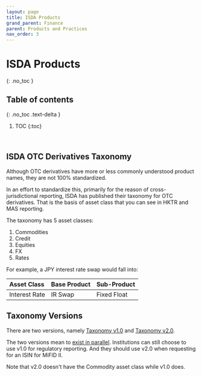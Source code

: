 ```yaml
---
layout: page
title: ISDA Products
grand_parent: Finance
parent: Products and Practices
nav_order: 3
---
```


# ISDA Products
{: .no_toc }

## Table of contents
{: .no_toc .text-delta }

1. TOC
{:toc}

<br />


## ISDA OTC Derivatives Taxonomy

Although OTC derivatives have more or less commonly understood product names, they are not 100% standardized. 

In an effort to standardize this, primarily for the reason of cross-jurisdictional reporting, ISDA has published their taxonomy for OTC derivatives. That is the basis of asset class that you can see in HKTR and MAS reporting.

The taxonomy has 5 asset classes:

1. Commodities
2. Credit
3. Equities
4. FX
5. Rates


For example, a JPY interest rate swap would fall into:

| Asset Class    | Base Product   | Sub-Product   |
|:---------------|:---------------|:--------------|
| Interest Rate  | IR Swap        | Fixed Float   |



## Taxonomy Versions

There are two versions, namely [Taxonomy v1.0](/assets/others/ISDA-OTC-Derivatives-Taxonomy_v1.0_Reporting_14-Feb-2018_FINAL.xls) and [Taxonomy v2.0](/assets/others/ISDA-Taxonomy_EQ-CR-FX-IR_v2.0__3-_September_2019-FINAL.xls).

The two versions mean to [exist in parallel](https://www.isda.org/2019/07/24/isda-taxonomy-v1-0/). Institutions can still choose to use v1.0 for regulatory reporting. And they should use v2.0 when requesting for an ISIN for MiFID II.

Note that v2.0 doesn't have the Commodity asset class while v1.0 does.
